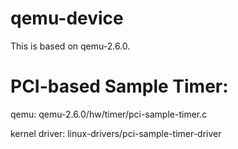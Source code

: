 # qemu-device

This is based on qemu-2.6.0.

# PCI-based Sample Timer:
qemu:
	qemu-2.6.0/hw/timer/pci-sample-timer.c

kernel driver: 
	linux-drivers/pci-sample-timer-driver
